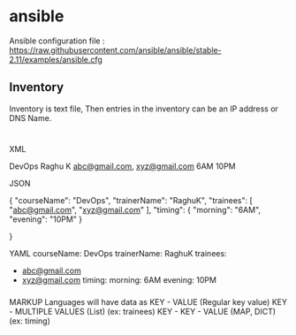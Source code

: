 # ansible

Ansible configuration file :  https://raw.githubusercontent.com/ansible/ansible/stable-2.11/examples/ansible.cfg

## Inventory 
Inventory is text file, Then entries in the inventory can be an IP address or DNS Name. 


# 
XML 

<courseName>DevOps</courseName>
<trainerName>Raghu K</trainerName>
<trainees>
    abc@gmail.com,
    xyz@gmail.com
</trainees>
<timing>
    <morning>6AM</morning>
    <evening>10PM</evening>
</timings>

JSON 

{
 "courseName": "DevOps",
 "trainerName": "RaghuK",
 "trainees": [
    "abc@gmail.com",
    "xyz@gmail.com"
  ],
 "timing": {
    "morning": "6AM",
    "evening": "10PM"
 }

}

YAML
courseName: DevOps
trainerName: RaghuK
trainees:
  - abc@gmail.com
  - xyz@gmail.com 
timing:
  morning: 6AM 
  evening: 10PM 


### 
MARKUP Languages will have data as 
KEY - VALUE (Regular key value)
KEY - MULTIPLE VALUES (List) (ex: trainees)
KEY - KEY - VALUE (MAP, DICT) (ex: timing)
